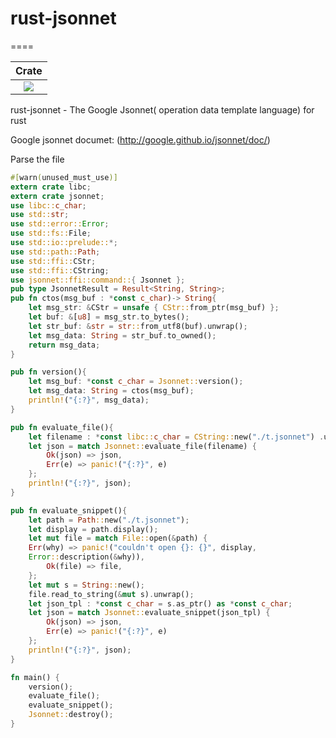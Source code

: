 # rust-jsonnet
====

|Crate|
|:------:|
|[![](https://img.shields.io/badge/cargo.io-0.1.0-orange.svg)](https://crates.io/crates/jsonnet)|


rust-jsonnet - The Google Jsonnet( operation data template language) for rust

Google jsonnet documet: (http://google.github.io/jsonnet/doc/)

Parse the file

```rust
#[warn(unused_must_use)]
extern crate libc;
extern crate jsonnet;
use libc::c_char;
use std::str;
use std::error::Error;
use std::fs::File;
use std::io::prelude::*;
use std::path::Path;
use std::ffi::CStr;
use std::ffi::CString;
use jsonnet::ffi::command::{ Jsonnet };
pub type JsonnetResult = Result<String, String>;
pub fn ctos(msg_buf : *const c_char)-> String{
    let msg_str: &CStr = unsafe { CStr::from_ptr(msg_buf) };
    let buf: &[u8] = msg_str.to_bytes();
    let str_buf: &str = str::from_utf8(buf).unwrap();
    let msg_data: String = str_buf.to_owned();
    return msg_data;
}

pub fn version(){
    let msg_buf: *const c_char = Jsonnet::version();
    let msg_data: String = ctos(msg_buf);
    println!("{:?}", msg_data);
}

pub fn evaluate_file(){  
    let filename : *const libc::c_char = CString::new("./t.jsonnet") .unwrap().as_ptr();
    let json = match Jsonnet::evaluate_file(filename) {
        Ok(json) => json,
        Err(e) => panic!("{:?}", e)
    };
    println!("{:?}", json);
}

pub fn evaluate_snippet(){
    let path = Path::new("./t.jsonnet");
    let display = path.display();
    let mut file = match File::open(&path) {
    Err(why) => panic!("couldn't open {}: {}", display,
    Error::description(&why)),
        Ok(file) => file,
    };
    let mut s = String::new();
    file.read_to_string(&mut s).unwrap();
    let json_tpl : *const c_char = s.as_ptr() as *const c_char;
    let json = match Jsonnet::evaluate_snippet(json_tpl) {
        Ok(json) => json,
        Err(e) => panic!("{:?}", e)
    };
    println!("{:?}", json);
}

fn main() {
    version();
    evaluate_file();
    evaluate_snippet();
    Jsonnet::destroy();
}
```
